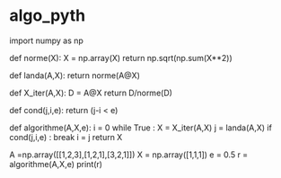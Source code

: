 # algo_pyth

import numpy as np

def norme(X):
    X = np.array(X)
    return np.sqrt(np.sum(X**2))

def landa(A,X):
    return norme(A@X)

def X_iter(A,X):
    D = A@X
    return D/norme(D)

def cond(j,i,e):
    return (j-i < e)

def algorithme(A,X,e):
    i = 0
    while True : 
        X = X_iter(A,X)
        j = landa(A,X)
        if cond(j,i,e) : 
            break
        i =  j
    return X

A =np.array([[1,2,3],[1,2,1],[3,2,1]])
X = np.array([1,1,1])
e = 0.5
r = algorithme(A,X,e)
print(r)
